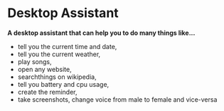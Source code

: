 # Desktop Assistant
**A desktop assistant that can help you to do many things like...**

* tell you the current time and date,
* tell you the current weather,
* play songs,
* open any website,
* searchthings on wikipedia,
* tell you battery and cpu usage,
* create the reminder,
* take screenshots, change voice from male to female and vice-versa
